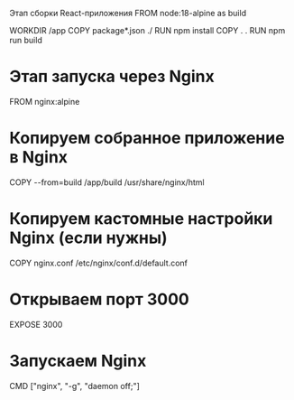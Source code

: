 Этап сборки React-приложения
FROM node:18-alpine as build

WORKDIR /app
COPY package*.json ./
RUN npm install
COPY . .
RUN npm run build

# Этап запуска через Nginx
FROM nginx:alpine

# Копируем собранное приложение в Nginx
COPY --from=build /app/build /usr/share/nginx/html

# Копируем кастомные настройки Nginx (если нужны)
COPY nginx.conf /etc/nginx/conf.d/default.conf

# Открываем порт 3000
EXPOSE 3000

# Запускаем Nginx
CMD ["nginx", "-g", "daemon off;"]
